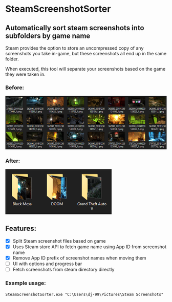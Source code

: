 # SteamScreenshotSorter
## Automatically sort steam screenshots into subfolders by game name
Steam provides the option to store an uncompressed copy of any screenshots you take in-game, but these screenshots all end up in the same folder.

When executed, this tool will separate your screenshots based on the game they were taken in.

### Before:

![Before](/screenshots/before.png)

### After:

![After](/screenshots/after.png)

## Features:

- [x] Split Steam screenshot files based on game
- [x] Uses Steam store API to fetch game name using App ID from screenshot name
- [x] Remove App ID prefix of screenshot names when moving them
- [ ] UI with options and progress bar
- [ ] Fetch screenshots from steam directory directly

### Example usage:

`SteamScreenshotSorter.exe "C:\Users\dj-99\Pictures\Steam Screenshots"`